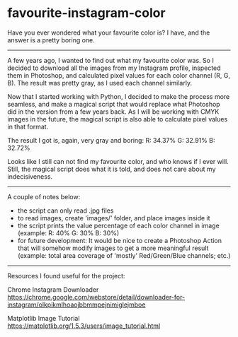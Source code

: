 # favourite-instagram-color
Have you ever wondered what your favourite color is? I have, and the answer is a pretty boring one.

----------

A few years ago, I wanted to find out what my favourite color was. So I decided to download all the images from my Instagram profile, inspected them in Photoshop, and calculated pixel values for each color channel (R, G, B). The result was pretty gray, as I used each channel similarly.

Now that I started working with Python, I decided to make the process more seamless, and make a magical script that would replace what Photoshop did in the version from a few years back. As I will be working with CMYK images in the future, the magical script is also able to calculate pixel values in that format.

The result I got is, again, very gray and boring:
R: 34.37%
G: 32.91%
B: 32.72%

Looks like I still can not find my favourite color, and who knows if I ever will. Still, the magical script does what it is told, and does not care about my indecisiveness.

----------

A couple of notes below:
- the script can only read .jpg files
- to read images, create 'images/' folder, and place images inside it
- the script prints the value percentage of each color channel in image (example: R: 40% G: 30% B: 30%)
- for future development: It would be nice to create a Photoshop Action that will somehow modify images to get a more meaningful result (example: total area coverage of 'mostly' Red/Green/Blue channels; etc.)

----------

Resources I found useful for the project:

Chrome Instagram Downloader
https://chrome.google.com/webstore/detail/downloader-for-instagram/olkpikmlhoaojbbmmpejnimiglejmboe

Matplotlib Image Tutorial
https://matplotlib.org/1.5.3/users/image_tutorial.html
